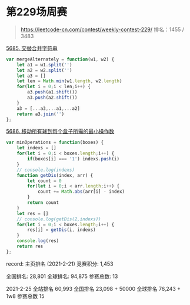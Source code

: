 # 第229场周赛

> https://leetcode-cn.com/contest/weekly-contest-229/
排名：1455 / 3483

[5685. 交替合并字符串](https://leetcode-cn.com/problems/merge-strings-alternately/)
```js
var mergeAlternately = function(w1, w2) {
    let a1 = w1.split('')
    let a2 = w2.split('')
    let a3 = []
    let len = Math.min(w1.length, w2.length)
    for(let i = 0;i < len;i++) {
        a3.push(a1.shift())
        a3.push(a2.shift())
    }
    a3 = [...a3,...a1,...a2]
    return a3.join('')
};
```

[5686. 移动所有球到每个盒子所需的最小操作数](https://leetcode-cn.com/problems/minimum-number-of-operations-to-move-all-balls-to-each-box/)
```js
var minOperations = function(boxes) {
    let indexs = []
    for(let i = 0;i < boxes.length;i++) {
        if(boxes[i] === '1') indexs.push(i)
    }
    // console.log(indexs)
    function getDis(index, arr) {
        let count = 0
        for(let i = 0;i < arr.length;i++) {
            count += Math.abs(arr[i] - index)
        }
        return count
    }
    let res = []
    // console.log(getDis(2,indexs))
    for(let i = 0;i < boxes.length;i++) {
        res[i] = getDis(i, indexs)
    }
    console.log(res)
    return res
};
```




record:
主页排名 (2021-2-21)
竞赛积分: 1,453

全国排名: 28,801 全球排名: 94,875 参赛总数: 13


2021-2-25
全站排名 60,993
全国排名
23,098 + 50000
全球排名
76,243 + 1w8
参赛总数
15